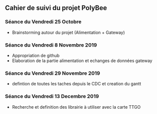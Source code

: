
<h2> Cahier de suivi du projet PolyBee </h2>

<h3>Séance du Vendredi 25 Octobre </h3>

- Brainstorming autour du projet (Alimentation + Gateway)

<h3>Séance du Vendredi 8 Novembre 2019 </h3>

- Appropriation de github
- Elaboration de la partie alimentation et echanges de données gateway 



<h3>Séance du Vendredi 29 Novembre 2019 </h3>

- defintion de toutes les taches depuis le CDC et creation du gantt

<h3>Séance du Vendredi 13 Decembre 2019 </h3>

- Recherche et definition des librairie à utiliser avec la carte TTGO 
